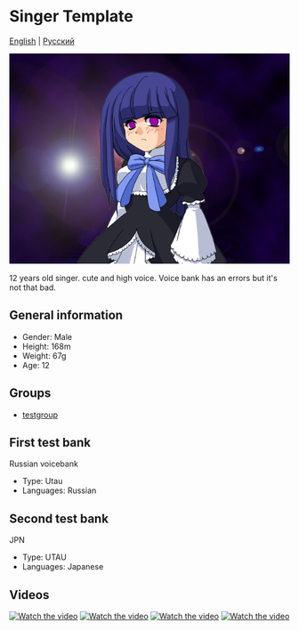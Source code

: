 # Singer Template
[English](README.md) | [Русский](README.ru.md)

![Avatar](/image.png)

12 years old singer. cute and high voice. Voice bank has an errors but it's not that bad. 

## General information
- Gender: Male
- Height: 168m
- Weight: 67g
- Age: 12

## Groups
- [testgroup](https://github.com/ViSingers/group-template)

## First test bank
Russian voicebank
- Type: Utau
- Languages: Russian

## Second test bank
JPN
- Type: UTAU
- Languages: Japanese

## Videos
[![Watch the video](https://img.youtube.com/vi/k4T8HeK-ZIg/mqdefault.jpg)](https://youtu.be/k4T8HeK-ZIg)
[![Watch the video](https://img.youtube.com/vi/k4T8HeK-ZIg/mqdefault.jpg)](https://youtu.be/k4T8HeK-ZIg)
[![Watch the video](https://img.youtube.com/vi/k4T8HeK-ZIg/mqdefault.jpg)](https://youtu.be/StlZnXhwnk4)
[![Watch the video](https://img.youtube.com/vi/k4T8HeK-ZIg/mqdefault.jpg)](https://youtu.be/k4T8HeK-ZIg)
